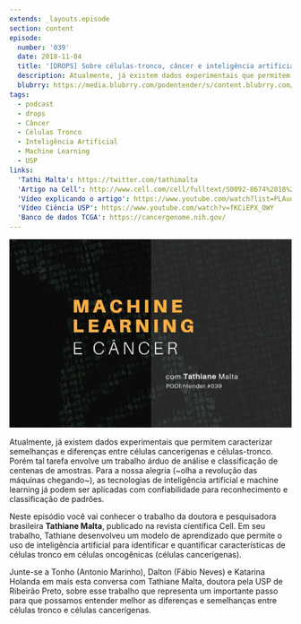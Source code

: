 ```yaml
---
extends: _layouts.episode
section: content
episode:
  number: '039'
  date: 2018-11-04
  title: '[DROPS] Sobre células-tronco, câncer e inteligência artificial'
  description: Atualmente, já existem dados experimentais que permitem caracterizar semelhanças e diferenças entre células cancerígenas e células-tronco. Porém tal tarefa envolve um trabalho árduo de análise e classificação de centenas de amostras. Tathiane desenvolveu um modelo de aprendizado que permite o uso de inteligência artificial para identificar e quantificar características de células tronco em células cancerígenas.
  blubrry: https://media.blubrry.com/podentender/s/content.blubrry.com/podentender/PODEntender_39.mp3
tags:
  - podcast
  - drops
  - Câncer
  - Células Tronco
  - Inteligência Artificial
  - Machine Learning
  - USP
links:
  'Tathi Malta': https://twitter.com/tathimalta
  'Artigo na Cell': http://www.cell.com/cell/fulltext/S0092-8674%2818%2930358-1#.WsZ88J8Lqmg.facebook
  'Vídeo explicando o artigo': https://www.youtube.com/watch?list=PLAudUnJeNg4uICtW3BhvWjpzJFUkirASz&params=OAFIAVgG&v=5ZsK4K4XAw0
  'Vídeo Ciência USP': https://www.youtube.com/watch?v=fKCiEPX_OWY
  'Banco de dados TCGA': https://cancergenome.nih.gov/
---
```


![Capa do episódio: Machine Learning e Câncer, com Tathiane Malta](/assets/images/episode/039/039-capa.jpg)

Atualmente, já existem dados experimentais que permitem caracterizar semelhanças e diferenças
entre células cancerígenas e células-tronco. Porém tal tarefa envolve um trabalho árduo de análise
e classificação de centenas de amostras. Para a nossa alegria (~olha a revolução das máquinas chegando~),
as tecnologias de inteligência artificial e machine learning já podem ser aplicadas com confiabilidade
para reconhecimento e classificação de padrões.

Neste episódio você vai conhecer o trabalho da doutora e pesquisadora brasileira **Tathiane Malta**,
publicado na revista científica Cell. Em seu trabalho, Tathiane desenvolveu um modelo de aprendizado
que permite o uso de inteligência artificial para identificar e quantificar características de células
tronco em células oncogênicas (células cancerígenas).

Junte-se a Tonho (Antonio Marinho), Dalton (Fábio Neves) e Katarina Holanda em mais esta conversa
com Tathiane Malta, doutora pela USP de Ribeirão Preto, sobre esse trabalho que representa um
importante passo para que possamos entender melhor as diferenças e semelhanças entre células
tronco e células cancerígenas.
